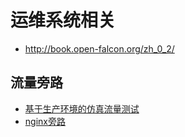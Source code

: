 # 运维系统相关

* http://book.open-falcon.org/zh_0_2/

## 流量旁路
* [基于生产环境的仿真流量测试](https://www.lengyuewusheng.com/2017/08/13/00017_%E5%9F%BA%E4%BA%8E%E7%94%9F%E4%BA%A7%E7%8E%AF%E5%A2%83%E7%9A%84%E4%BB%BF%E7%9C%9F%E6%B5%81%E9%87%8F%E6%B5%8B%E8%AF%95/)
* [nginx旁路](https://tenfy.cn/2017/09/22/nginx-capture-multi/)
